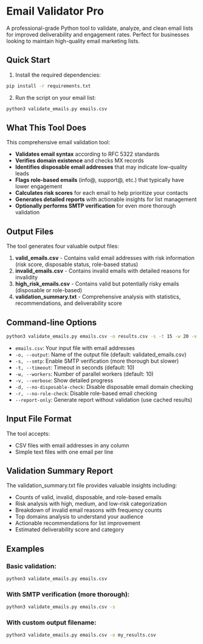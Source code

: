 # Email Validator Pro

A professional-grade Python tool to validate, analyze, and clean email lists for improved deliverability and engagement rates. Perfect for businesses looking to maintain high-quality email marketing lists.

## Quick Start

1. Install the required dependencies:

```bash
pip install -r requirements.txt
```

2. Run the script on your email list:

```bash
python3 validate_emails.py emails.csv
```

## What This Tool Does

This comprehensive email validation tool:

- **Validates email syntax** according to RFC 5322 standards
- **Verifies domain existence** and checks MX records
- **Identifies disposable email addresses** that may indicate low-quality leads
- **Flags role-based emails** (info@, support@, etc.) that typically have lower engagement
- **Calculates risk scores** for each email to help prioritize your contacts
- **Generates detailed reports** with actionable insights for list management
- **Optionally performs SMTP verification** for even more thorough validation

## Output Files

The tool generates four valuable output files:

1. **valid_emails.csv** - Contains valid email addresses with risk information (risk score, disposable status, role-based status)
2. **invalid_emails.csv** - Contains invalid emails with detailed reasons for invalidity
3. **high_risk_emails.csv** - Contains valid but potentially risky emails (disposable or role-based)
4. **validation_summary.txt** - Comprehensive analysis with statistics, recommendations, and deliverability score

## Command-line Options

```bash
python3 validate_emails.py emails.csv -o results.csv -s -t 15 -w 20 -v -d -r
```

- `emails.csv`: Your input file with email addresses
- `-o, --output`: Name of the output file (default: validated_emails.csv)
- `-s, --smtp`: Enable SMTP verification (more thorough but slower)
- `-t, --timeout`: Timeout in seconds (default: 10)
- `-w, --workers`: Number of parallel workers (default: 10)
- `-v, --verbose`: Show detailed progress
- `-d, --no-disposable-check`: Disable disposable email domain checking
- `-r, --no-role-check`: Disable role-based email checking
- `--report-only`: Generate report without validation (use cached results)

## Input File Format

The tool accepts:
- CSV files with email addresses in any column
- Simple text files with one email per line

## Validation Summary Report

The validation_summary.txt file provides valuable insights including:

- Counts of valid, invalid, disposable, and role-based emails
- Risk analysis with high, medium, and low-risk categorization
- Breakdown of invalid email reasons with frequency counts
- Top domains analysis to understand your audience
- Actionable recommendations for list improvement
- Estimated deliverability score and category

## Examples

### Basic validation:
```bash
python3 validate_emails.py emails.csv
```

### With SMTP verification (more thorough):
```bash
python3 validate_emails.py emails.csv -s
```

### With custom output filename:
```bash
python3 validate_emails.py emails.csv -o my_results.csv
```
